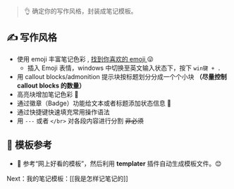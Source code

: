 >👌  确定你的写作风格，封装成笔记模板。
## ✍ 写作风格
- 使用 emoji 丰富笔记色彩 , [ 找到你喜欢的 emoji ](https://www.emojiall.com/zh-hans/all-emojis) 😜
	- 插入 Emoji 表情，windows 中切换至英文输入状态下，按下 `win键 + .`
- 用 callout blocks/admonition 提示块按标题划分分成一个个小块 **（尽量控制 callout blocks 的数量）**
- 高亮块增加笔记色彩 🎨
- 通过徽章（Badge）功能给文本或者标题添加状态信息 🏅
- 通过快捷键快速填充常用操作语法
- 用 `---` 或者 `</br>` 对各段内容进行分割 ~~非必须~~
## 📰 模板参考
- 🤝 参考“网上好看的模板”，然后利用 **templater** 插件自动生成模板文件。😊

Next：我的笔记模板：[[我是怎样记笔记的]]